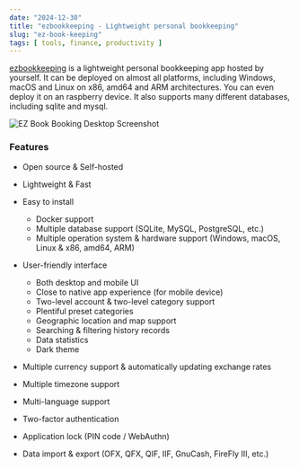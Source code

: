 ```yaml
---
date: "2024-12-30"
title: "ezbookkeeping - Lightweight personal bookkeeping"
slug: "ez-book-keeping"
tags: [ tools, finance, productivity ]
---
```




[ezbookkeeping][1] is a lightweight personal bookkeeping app hosted by yourself. It can be deployed on almost all platforms, including Windows, macOS and Linux on x86, amd64 and ARM architectures. You can even deploy it on an raspberry device. It also supports many different databases, including sqlite and mysql.

![EZ Book Booking Desktop Screenshot][2]

### Features
* Open source & Self-hosted
* Lightweight & Fast
* Easy to install
  * Docker support
  * Multiple database support (SQLite, MySQL, PostgreSQL, etc.)
  * Multiple operation system & hardware support (Windows, macOS, Linux & x86, amd64, ARM)
* User-friendly interface
  * Both desktop and mobile UI
  * Close to native app experience (for mobile device)
  * Two-level account & two-level category support
  * Plentiful preset categories
  * Geographic location and map support
  * Searching & filtering history records
  * Data statistics
  * Dark theme
* Multiple currency support & automatically updating exchange rates
* Multiple timezone support
* Multi-language support
* Two-factor authentication
* Application lock (PIN code / WebAuthn)
* Data import & export (OFX, QFX, QIF, IIF, GnuCash, FireFly III, etc.)



   [1]: https://ezbookkeeping.mayswind.net/
   [2]: https://raw.githubusercontent.com/wiki/mayswind/ezbookkeeping/img/desktop/en.png
